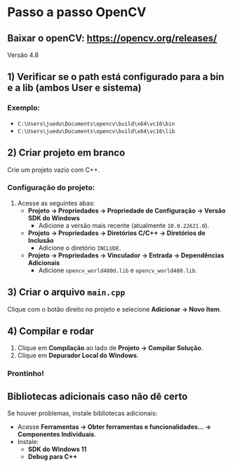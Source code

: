 # Passo a passo OpenCV

## Baixar o openCV: https://opencv.org/releases/
Versão 4.8


## 1) Verificar se o path está configurado para a bin e a lib (ambos User e sistema)

### Exemplo:
- `C:\Users\juedu\Documents\opencv\build\x64\vc16\bin`
- `C:\Users\juedu\Documents\opencv\build\x64\vc16\lib`

## 2) Criar projeto em branco

Crie um projeto vazio com C++.

### Configuração do projeto:
1. Acesse as seguintes abas:
   - **Projeto -> Propriedades -> Propriedade de Configuração -> Versão SDK do Windows**
     - Adicione a versão mais recente (atualmente `10.0.22621.0`).
   - **Projeto -> Propriedades -> Diretórios C/C++ -> Diretórios de Inclusão**
     - Adicione o diretório `INCLUDE`.
   - **Projeto -> Propriedades -> Vinculador -> Entrada -> Dependências Adicionais**
     - Adicione `opencv_world480d.lib` e `opencv_world480.lib`.

## 3) Criar o arquivo `main.cpp`

Clique com o botão direito no projeto e selecione **Adicionar -> Novo Item**.

## 4) Compilar e rodar

1. Clique em **Compilação** ao lado de **Projeto -> Compilar Solução**.
2. Clique em **Depurador Local do Windows**.

### Prontinho!

## Bibliotecas adicionais caso não dê certo

Se houver problemas, instale bibliotecas adicionais:
- Acesse **Ferramentas -> Obter ferramentas e funcionalidades... -> Componentes Individuais**.
- Instale:
  - **SDK do Windows 11**
  - **Debug para C++**

